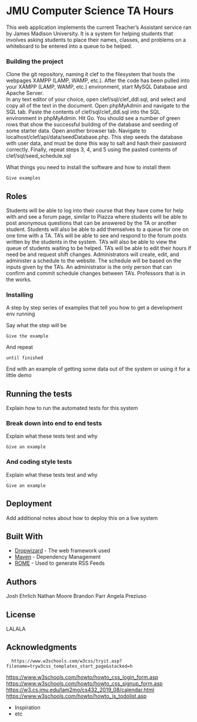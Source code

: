 # JMU Computer Science TA Hours

This web application implements the current Teacher’s Assistant service ran by James Madison University.  It is a system for helping students that involves asking students to place their names, classes, and problems on a whiteboard to be entered into a queue to be helped.

### Building the project
Clone the git repository, naming it clef to the filesystem that hosts the webpages XAMPP (LAMP,  WAMP, etc.).
After the code has been pulled into your XAMPP (LAMP,  WAMP, etc.) environment, start MySQL Database and Apache Server.  
In any text editor of your choice, open clef/sql/clef_ddl.sql, and select and copy all of the text in the document. 
Open phpMyAdmin and navigate to the SQL tab.
Paste the contents of clef/sql/clef_ddl.sql into the SQL environment in phpMyAdmin. Hit Go. You should see a number of green rows that show the successful building of the database and seeding of some starter data. 
Open another browser tab. Navigate to localhost/clef/api/data/seedDatabase.php. This step seeds the database with user data, and must be done this way to salt and hash their password correctly. 
Finally, repeat steps 3, 4, and 5 using the pasted contents of clef/sql/seed_schedule.sql


What things you need to install the software and how to install them

```
Give examples
```

## Roles

Students will be able to log into their course that they have come for help with and see a forum page, similar to Piazza where students will be able to post anonymous questions that can be answered by the TA or another student. Students will also be able to add themselves to a queue for one on one time with a TA. 
TA’s will be able to see and respond to the forum posts written by the students in the system. TA’s will also be able to view the queue of students waiting to be helped. TA’s will be able to edit their hours if need be and request shift changes.
Administrators will create, edit, and administer a schedule to the website. The schedule will be based on the inputs given by the TA’s. An administrator is the only person that can confirm and commit schedule changes between TA’s. 
Professors that is in the works.

### Installing

A step by step series of examples that tell you how to get a development env running

Say what the step will be

```
Give the example
```

And repeat

```
until finished
```

End with an example of getting some data out of the system or using it for a little demo

## Running the tests

Explain how to run the automated tests for this system

### Break down into end to end tests

Explain what these tests test and why

```
Give an example
```

### And coding style tests

Explain what these tests test and why

```
Give an example
```

## Deployment

Add additional notes about how to deploy this on a live system

## Built With

* [Dropwizard](http://www.dropwizard.io/1.0.2/docs/) - The web framework used
* [Maven](https://maven.apache.org/) - Dependency Management
* [ROME](https://rometools.github.io/rome/) - Used to generate RSS Feeds

## Authors

Josh Ehrlich
Nathan Moore
Brandon Parr
Angela Preziuso

## License

LALALA

## Acknowledgments
      https://www.w3schools.com/w3css/tryit.asp?filename=tryw3css_templates_start_page&stacked=h
https://www.w3schools.com/howto/howto_css_login_form.asp
https://www.w3schools.com/howto/howto_css_signup_form.asp
https://w3.cs.jmu.edu/lam2mo/cs432_2019_08/calendar.html
https://www.w3schools.com/howto/howto_js_todolist.asp


* Inspiration
* etc



